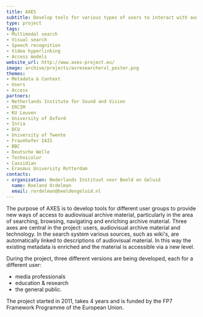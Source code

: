 ```yaml
---
title: AXES
subtitle: Develop tools for various types of users to interact with audiovisual libraries
type: project
tags:
- Multimodal search
- Visual search
- Speech recognition
- Video hyperlinking
- Access models
website_url: http://www.axes-project.eu/
image: archive/projects/avresearcherxl_poster.png
themes:
- Metadata & Context
- Users
- Access
partners:
- Netherlands Institute for Sound and Vision
- ERCIM
- KU Leuven
- University of Oxford
- Inria
- DCU
- University of Twente
- Fraunhofer IAIS
- BBC
- Deutsche Welle
- Technicolor
- Cassidian
- Erasmus University Rotterdam
contacts:
- organization: Nederlands Instituut voor Beeld en Geluid
  name: Roeland Ordelman
  email: rordelman@beeldengeluid.nl
---
```


The purpose of AXES is to develop tools for different user groups to provide new ways of access to audiovisual archive material, particularly in the area of searching, browsing, navigating and enriching archive material. Three axes are central in the project: users, audiovisual archive material and technology. In the search system various sources, such as wiki's, are automatically linked to descriptions of audiovisual material. In this way the existing metadata is enriched and the material is accessible via a new level.

During the project, three different versions are being developed, each for a different user:

*   media professionals
*   education & research
*   the general public.

The project started in 2011, takes 4 years and is funded by the FP7 Framework Programme of the European Union.
